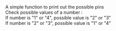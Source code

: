 <body>
A simple function to print out the possible pins<br>
Check possible values of a number : <br>
If number is "1" or "4", possible value is "2" or "3"<br>
If number is "2" or "3", possible value is "1" or "4"
</body>